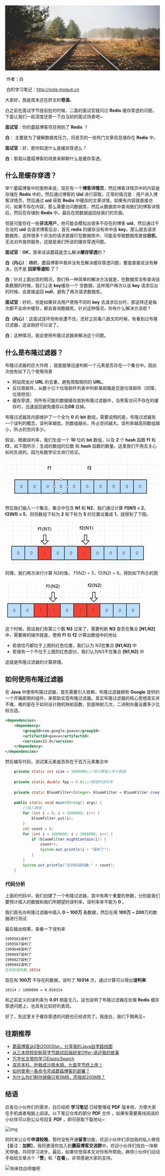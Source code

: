 ![](images/0.jpg)

​                                                                                                                                                                           作者：白

​                                                                                                                         白的学习笔记：http://note.moguit.cn

大家好，我是周末还在肝文的**卷溪**。

白之前在面试字节提前批的时候，二面的面试官就问过 **Redis** 缓存穿透的问题，下面让我们一起深度还原一下白当初的面试场景吧~

**面试官**：你的蘑菇博客项目用到了 **Redis** ？

**白**： 主要是为了缓解数据库压力，将首页的一些热门文章信息储存在 **Redis** 中。

**面试官**：好，那你知道什么是缓存穿透么？

**白**：那我以蘑菇博客的场景来聊聊什么是缓存穿透。

## 什么是缓存穿透？

举个蘑菇博客中的案例来说，现在有一个**博客详情页**，然后博客详情页中的内容是存储在 **Redis** 中的，然后通过博客的 **Uid** 进行获取，正常的情况是：用户进入博客详情页，然后通过 **uid** 获取 **Redis** 中缓存的文章详情，如果有内容就直接访问，如果不存在内容，那么需要访问数据库，然后从数据库中查询我们的博客详情后，然后在存储到 **Redis** 中，最后在把数据返回给我们的页面。

但是可能存在一些**非法用户**，他可能会模拟出很多不存在的博客 **uid**，然后通过不合法的 **uid** 去请求博客后台，首先 **redis** 的缓存没有命中该 **key**，那么就去请求数据库，这样很多个非法的请求直接打在数据库中，可能会导致数据库直接**宕机**，无法对外提供服务，这就是我们所说的缓存穿透问题。



**面试官**：**OK**，那来谈谈蘑菇是怎么解决**缓存穿透**的？

**白（内心）**：糟糕，蘑菇博客中我并没有去解决缓存穿透问题，要是直接说没有解决，岂不是 **回家等通知** 了？ 

**白**：针对上面出现的情况，我们有一种简单的解决方法就是，在数据库没有查询该条数据的时候，我们让该 **key**缓存一个 空数据，这样用户再次以该 **key** 请求后台的时候，会直接返回 **null**，避免了再次请求数据库。

**面试官**：好的，但是如果非法用户使用不同的 **key** 去请求后台时，那这样还是每次都不会命中缓存，都会查询数据库，针对这种情况，你有什么解决方法呢？

**白（内心）**：这面试连环炮有些遭不住，还好之前看八股文的时候，有看到过布隆过滤器，这会刚好可以说了。

**白**：这种情况，我会使用布隆过滤器来解决这个问题。

## 什么是布隆过滤器？

布隆过滤器的巨大作用 ，就是能够迅速判断一个元素是否存在一个集合中。因此次他有如下几个使用场景

- 网站爬虫对 **URL** 的去重，避免爬取相同的 **URL**。
- 反垃圾邮件，从数十亿个垃圾邮件列表中判断某邮箱是否是垃圾邮件（同理，垃圾短信）
- 缓存穿透，将所有可能的数据缓存放到布隆过滤器中，当黑客访问不存在的缓存时，迅速返回避免缓存以及**DB** 挂掉。

布隆过滤器其内部维护了一个全为 **0** 的 **bit** 数组，需要说明的是，布隆过滤器有一个误判的概念，误判率越低，则数组越长，所占空间越大。误判率越高则数组越小，所占的空间多少。

假设，根据误判率，我们生成一个 **10** 位的 **bit** 数组，以及 **2** 个 **hash** 函数 **f1** 和 **f2**，如下图所示：生成的数组的位数 和 **hash** 函数的数量。这里我们不用去关心如何生成的，因为有数学论文进行验证。

![](images/image-20210730211307012.png)

然后我们输入一个集合，集合中包含 **N1** 和 **N2**，我们通过计算 **f1(N1) = 2**，**f2(N1) = 5**，则将数组下标为 **2** 和下标为 **5** 的位置设置成 **1**，就得到了下图。

![](images/image-20210730211323349.png)

同理，我们再次进行计算 N2的值， f1(N2) = 3，f2(N2) = 6。得到如下所示的图

![](images/image-20210730211336330.png)

这个时候，假设我们有第三个数 **N3** 过来了，需要判断 **N3** 是否在集合 **[N1,N2]** 中，需要做的操作就是，使用 **f1** 和 **f2** 计算出数组中的地址

- 若值恰巧都位于上图的红色位置，我们认为 N3在集合 **[N1,N2]** 中
- 若值有一个不位于上图的红色部分，我们认为N3不在集合 **[N1,N2]** 中

这就是布隆过滤器的计算原理。

## 如何使用布隆过滤器

在 **Java** 中使用布隆过滤器，首先需要引入依赖，布隆过滤器拥有 **Google** 提供的一个开箱即用的组件，来帮助实现布隆过滤器。其实布隆过滤器的核心思想其实并不难，难的是在于如何设计随机映射函数，到底映射几次，二进制向量设置多少比较合适。

```xml
<dependencies>
    <dependency>
        <groupId>com.google.guava</groupId>     
        <artifactId>guava</artifactId>      
        <version>22.0</version>
    </dependency>
</dependencies>
```

然后编写代码，测试某元素是否存在于百万元素集合中

```java
    private static int size = 1000000;//预计要插入多少数据

    private static double fpp = 0.01;//期望的误判率

    private static BloomFilter<Integer> bloomFilter = BloomFilter.create(Funnels.integerFunnel(), size, fpp);

    public static void main(String[] args) {
        //插入数据
        for (int i = 0; i < 1000000; i++) {
            bloomFilter.put(i);
        }
        int count = 0;
        for (int i = 1000000; i < 2000000; i++) {
            if (bloomFilter.mightContain(i)) {
                count++;
                System.out.println(i + "误判了");
            }
        }
        System.out.println("总共的误判数:" + count);
    }
```

### 代码分析

上面的代码中，我们创建了一个布隆过滤器，其中有两个重要的参数，分别是我们要预计插入的数据和我们所期望的误判率，误判率率不能为 **0** 。

我们首先向布隆过滤器中插入 **0 ~ 100万** 条数据，然后在用 **100万 ~ 200**万的数据进行测试

最后输出结果，查看一下误判率

```makefile
1999501误判了
1999567误判了
1999640误判了
1999697误判了
1999827误判了
1999942误判了
总共的误判数:10314
```

现在有 **100万** 不存在的数据，误判了 **10314** 次，通过计算可以得出**误判率**

```undefined
10314 / 1000000 = 0.010314
```

和之前定义的误判率为 **0.01** 相差无几，这也说明了布隆过滤器在处理 **Redis** 缓存穿透问题上，也具有比较好的表现。

好了，到这里关于缓存穿透的问题也已经讲完了。我是白，我们下期再见~

## 往期推荐

- [蘑菇博客从0到2000Star，分享我的Java自学路线图](https://mp.weixin.qq.com/s/3u6OOYkpj4_ecMzfMqKJRw)
- [从三本院校到斩获字节跳动后端研发Offer-讲述我的故事](https://mp.weixin.qq.com/s/c4rR_aWpmNNFGn-mZBLWYg)
- [万字长文带你学习ElasticSearch](https://mp.weixin.qq.com/s/9eh6rK2aZHRiBpf5bRae9g)
- [双非本科，折戟成沙铁未销，九面字节终上岸！](https://mp.weixin.qq.com/s/SRf2f8wFFyjz2BUUXD_pmg)
- [如何使用一条命令完成蘑菇博客的部署？](https://mp.weixin.qq.com/s/LgRIqdPAGzN1tCPMi0Y8RQ)
- [为什么你们制作镜像只有5MB，而我却200MB？](https://mp.weixin.qq.com/s/iWpivtTAKMPKT6gq_3nwaA)

## 结语

应各位小伙伴们的需求，白已经把 **学习笔记** 已经整理成 **PDF** 版本啦，方便大家在手机或者电脑上阅读。以下笔记仓库的部分 **PDF** 文件 。如果有需要离线阅读的小伙伴可以到公众号回复 **PDF** ，即可获取下载地址~

![img](https://gitee.com/moxi159753/LearningNotes/raw/master/doc/images/qq/%E8%8E%B7%E5%8F%96PDF.jpg)

同时本公众号**申请较晚**，暂时没有开通**留言**功能，欢迎小伙伴们添加我的私人微信【备注：**加群**】，我将邀请你加入到**蘑菇博客交流群**中，欢迎小伙伴们找白一块聊天唠嗑，共同学习进步。最后，如果你觉得本文对你有所帮助，麻烦小伙伴们动动手指给文章点个「**赞**」和「**在看**」，非常感谢大家的支持。

![快来找白唠嗑吧](https://gitee.com/moxi159753/LearningNotes/raw/master/doc/images/qq/%E6%B7%BB%E5%8A%A0%E9%99%8C%E6%BA%AA.png)